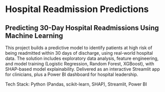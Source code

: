 # Hospital Readmission Predictions

## Predicting 30-Day Hospital Readmissions Using Machine Learning

This project builds a predictive model to identify patients at high risk of being readmitted within 30 days of discharge, using real-world hospital data. The solution includes exploratory data analysis, feature engineering, and model training (Logistic Regression, Random Forest, XGBoost), with SHAP-based model explainability. Delivered as an interactive Streamlit app for clinicians, plus a Power BI dashboard for hospital leadership.

Tech Stack: Python (Pandas, scikit-learn, SHAP), Streamlit, Power BI
